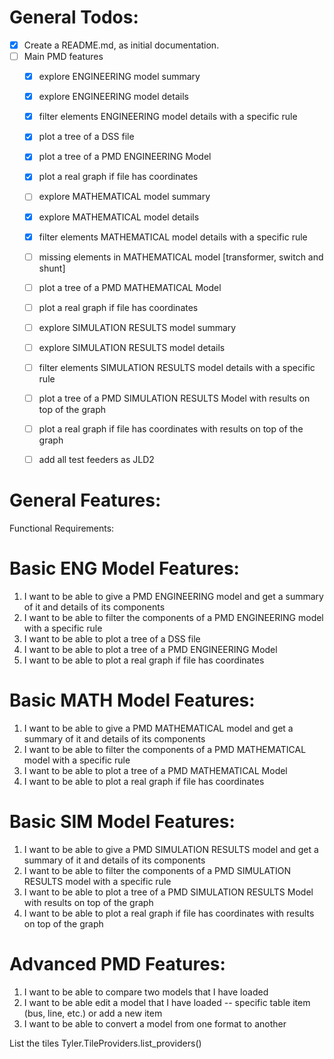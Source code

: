 
# General Todos:

- [x] Create a README.md, as initial documentation.
- [ ] Main PMD features
  - [x] explore ENGINEERING model summary
  - [x] explore ENGINEERING model details 
  - [x] filter elements ENGINEERING model details with a specific rule
  - [x] plot a tree of a DSS file 
  - [x] plot a tree of a PMD ENGINEERING Model 
  - [x] plot a real graph if file has coordinates
  - [ ] explore MATHEMATICAL model summary
  - [x] explore MATHEMATICAL model details
  - [x] filter elements MATHEMATICAL model details with a specific rule
  - [ ] missing elements in MATHEMATICAL model [transformer, switch and shunt]
  - [ ] plot a tree of a PMD MATHEMATICAL Model
  - [ ] plot a real graph if file has coordinates
  - [ ] explore SIMULATION RESULTS model summary
  - [ ] explore SIMULATION RESULTS model details
  - [ ] filter elements SIMULATION RESULTS model details with a specific rule
  - [ ] plot a tree of a PMD SIMULATION RESULTS Model with results on top of the graph
  - [ ] plot a real graph if file has coordinates with results on top of the graph
  - [ ] add all test feeders as JLD2


# General Features:

Functional Requirements:

# Basic ENG Model Features:
1. I want to be able to give a PMD ENGINEERING model and get a summary of it and details of its components
2. I want to be able to filter the components of a PMD ENGINEERING model with a specific rule
3. I want to be able to plot a tree of a DSS file
4. I want to be able to plot a tree of a PMD ENGINEERING Model
5. I want to be able to plot a real graph if file has coordinates

# Basic MATH Model Features:
1. I want to be able to give a PMD MATHEMATICAL model and get a summary of it and details of its components
2. I want to be able to filter the components of a PMD MATHEMATICAL model with a specific rule
3. I want to be able to plot a tree of a PMD MATHEMATICAL Model
4. I want to be able to plot a real graph if file has coordinates

# Basic SIM Model Features:
1. I want to be able to give a PMD SIMULATION RESULTS model and get a summary of it and details of its components
2. I want to be able to filter the components of a PMD SIMULATION RESULTS model with a specific rule
3. I want to be able to plot a tree of a PMD SIMULATION RESULTS Model with results on top of the graph
4. I want to be able to plot a real graph if file has coordinates with results on top of the graph

# Advanced PMD Features:
1. I want to be able to compare two models that I have loaded
3. I want to be able edit a model that I have loaded -- specific table item (bus, line, etc.) or add a new item
2. I want to be able to convert a model from one format to another



List the tiles
Tyler.TileProviders.list_providers()